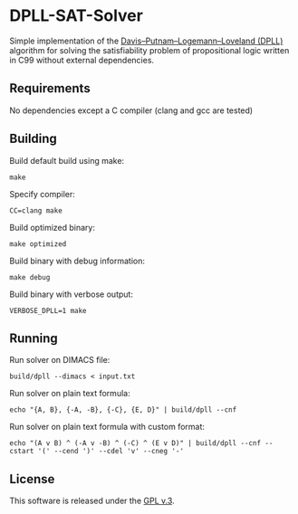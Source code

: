 # DPLL-SAT-Solver

Simple implementation of the
[Davis–Putnam–Logemann–Loveland (DPLL)](https://en.wikipedia.org/wiki/DPLL_algorithm)
algorithm for solving the satisfiability problem of propositional logic written
in C99 without external dependencies.


## Requirements

No dependencies except a C compiler (clang and gcc are tested)


## Building

Build default build using make:

```
make
```

Specify compiler:

```
CC=clang make
```

Build optimized binary:

```
make optimized
```

Build binary with debug information:

```
make debug
```

Build binary with verbose output:

```
VERBOSE_DPLL=1 make
```


## Running

Run solver on DIMACS file:

```
build/dpll --dimacs < input.txt
```

Run solver on plain text formula:

```
echo "{A, B}, {-A, -B}, {-C}, {E, D}" | build/dpll --cnf
```

Run solver on plain text formula with custom format:

```
echo "(A v B) ^ (-A v -B) ^ (-C) ^ (E v D)" | build/dpll --cnf --cstart '(' --cend ')' --cdel 'v' --cneg '-'
```


## License

This software is released under the
[GPL v.3](https://www.gnu.org/licenses/gpl-3.0.html).
